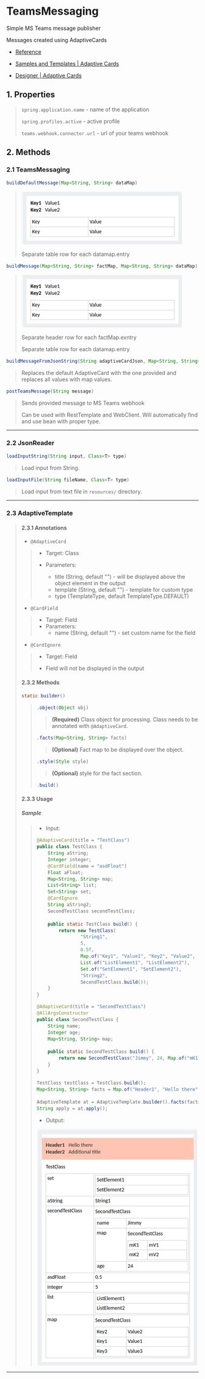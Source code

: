 # TeamsMessaging

Simple MS Teams message publisher

Messages created using AdaptiveCards

* [Reference](https://learn.microsoft.com/en-us/microsoftteams/platform/webhooks-and-connectors/how-to/connectors-using?tabs=cURL#send-adaptive-cards-using-an-incoming-webhook)

* [Samples and Templates | Adaptive Cards](https://adaptivecards.io/samples/)

* [Designer | Adaptive Cards](https://adaptivecards.io/designer)

## 1. Properties

> `spring.application.name` - name of the application
> 
> `spring.profiles.active` - active profile
> 
> `teams.webhook.connector.url` - url of your teams webhook

## 2. Methods

### 2.1 TeamsMessaging

```java
buildDefaultMessage(Map<String, String> dataMap)
```

> ![](2.png)
> 
> Separate table row for each datamap.entry

```java
buildMessage(Map<String, String> factMap, Map<String, String> dataMap)
```

> ![](2.png)
> 
> Separate header row for each factMap.exntry
> 
> Separate table row for each datamap.entry

```java
buildMessageFromJsonString(String adaptiveCardJson, Map<String, String> dataMap)
```

> Replaces the default AdaptiveCard with the one provided and replaces all values with map values.

```java
postTeamsMessage(String message)
```

> Sends provided message to MS Teams webhook
> 
> Can be used with RestTemplate and WebClient. Will automatically find and use bean with proper type.

---

### 2.2 JsonReader

```java
loadInputString(String input, Class<T> type)
```

> Load input from String.

```java
loadInputFile(String fileName, Class<T> type)
```

> Load input from text file in `resources/` directory.

---

### 2.3 AdaptiveTemplate

> #### 2.3.1 Annotations
> 
> * `@AdaptiveCard`
> 
> > * Target: Class
> > 
> > * Parameters:
> >   
> >   * title (String, default "") - will be displayed above the object element in the output
> >   * template (String, default "") - template for custom type
> >   * type (TemplateType, default TemplateType.DEFAULT)
> 
> * `@CardField`
> 
> > * Target: Field
> > * Parameters:
> >   * name (String, default "") - set custom name for the field
> 
> * `@CardIgnore`
> 
> > * Target: Field
> > 
> > * Field will not be displayed in the output
> 
> #### 2.3.2 Methods
> 
> ```java
> static builder()
> ```
> 
> > ```java
> > .object(Object obj)
> > ```
> > 
> > > **(Required)** Class object for processing. Class needs to be annotated with `@AdaptiveCard`.
> > 
> > ```java
> > .facts(Map<String, String> facts)
> > ```
> > 
> > > **(Optional)** Fact map to be displayed over the object.
> > 
> > ```java
> > .style(Style style)
> > ```
> > 
> > > **(Optional)** style for the fact section.
> > 
> > ```java
> > .build()
> > ```
> 
> #### 2.3.3 Usage
> 
> ##### Sample
> 
> > * Input:
> > 
> > ```java
> > @AdaptiveCard(title = "TestClass")
> > public class TestClass {
> >     String aString;
> >     Integer integer;
> >     @CardField(name = "asdFloat")
> >     Float aFloat;
> >     Map<String, String> map;
> >     List<String> list;
> >     Set<String> set;
> >     @CardIgnore
> >     String aString2;
> >     SecondTestClass secondTestClass;
> > 
> >     public static TestClass build() {
> >         return new TestClass(
> >                 "String1",
> >                 5,
> >                 0.5f,
> >                 Map.of("Key1", "Value1", "Key2", "Value2", "Key3", "Value3"),
> >                 List.of("ListElement1", "ListElement2"),
> >                 Set.of("SetElement1", "SetElement2"),
> >                 "String2",
> >                 SecondTestClass.build());
> >     }
> > }
> > ```
> > 
> > ```java
> > @AdaptiveCard(title = "SecondTestClass")
> > @AllArgsConstructor
> > public class SecondTestClass {
> >     String name;
> >     Integer age;
> >     Map<String, String> map;
> > 
> >     public static SecondTestClass build() {
> >         return new SecondTestClass("Jimmy", 24, Map.of("mK1", "mV1", "mK2", "mV2"));
> >     }
> > }
> > ```
> > 
> > ```java
> > TestClass testClass = TestClass.build();
> > Map<String, String> facts = Map.of("Header1", "Hello there", "Header2", "Additional title");
> > 
> > AdaptiveTemplate at = AdaptiveTemplate.builder().facts(facts).object(testClass).style(Style.ATTENTION).build();
> > String apply = at.apply();
> > ```
> > 
> > * Output:
> > 
> > ![](3.png)

---